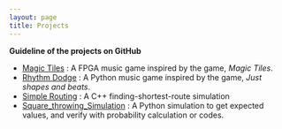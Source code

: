```yaml
---
layout: page
title: Projects
---
```


**Guideline of the projects on GitHub** 
- [Magic Tiles](_posts/2025-06-13-Magic-Tiles.md) : A FPGA music game inspired by the game, *Magic Tiles*.
- [Rhythm Dodge](_posts/2025-06-13-Magic-Tiles.md) : A Python music game inspired by the game, *Just shapes and beats*.
- [Simple Routing](_posts/2025-06-13-Magic-Tiles.md) : A C++ finding-shortest-route simulation
- [Square_throwing_Simulation](_posts/2025-06-13-Magic-Tiles.md) : A Python simulation to get expected values, and verify with probability calculation or codes.